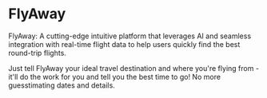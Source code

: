# FlyAway
FlyAway: A cutting-edge intuitive platform that leverages AI and seamless integration with real-time flight data to help users quickly find the best round-trip flights.

Just tell FlyAway your ideal travel destination and where you're flying from - it'll do the work for you and tell you the best time to go! No more guesstimating dates and details.
